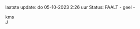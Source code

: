 laatste update: 
do 05-10-2023  2:26   uur 
Status: FAALT - geel - 
<div class="service R">kms</div><div class="service R">J</div>